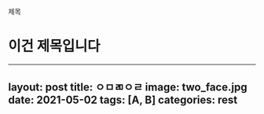 제목

# 이건 제목입니다

---
layout: post
title: ㅇㅁㄻㅇㄹ
image: two_face.jpg
date: 2021-05-02
tags: [A, B]
categories: rest
---
